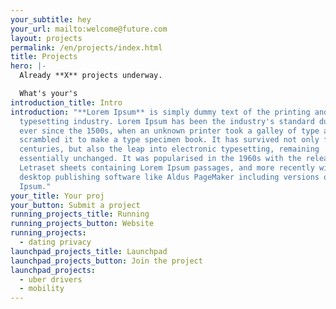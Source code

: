 ```yaml
---
your_subtitle: hey
your_url: mailto:welcome@future.com
layout: projects
permalink: /en/projects/index.html
title: Projects
hero: |-
  Already **X** projects underway.

  What's your's
introduction_title: Intro
introduction: "**Lorem Ipsum** is simply dummy text of the printing and
  typesetting industry. Lorem Ipsum has been the industry's standard dummy text
  ever since the 1500s, when an unknown printer took a galley of type and
  scrambled it to make a type specimen book. It has survived not only five
  centuries, but also the leap into electronic typesetting, remaining
  essentially unchanged. It was popularised in the 1960s with the release of
  Letraset sheets containing Lorem Ipsum passages, and more recently with
  desktop publishing software like Aldus PageMaker including versions of Lorem
  Ipsum."
your_title: Your proj
your_button: Submit a project
running_projects_title: Running
running_projects_button: Website
running_projects:
  - dating privacy
launchpad_projects_title: Launchpad
launchpad_projects_button: Join the project
launchpad_projects:
  - uber drivers
  - mobility
---
```

